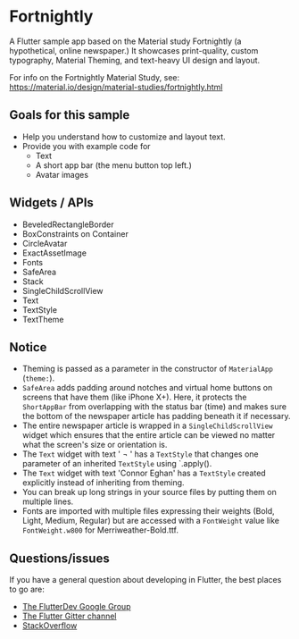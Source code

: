 # Fortnightly

A Flutter sample app based on the Material study Fortnightly (a hypothetical, online newspaper.) It
showcases print-quality, custom typography, Material Theming, and text-heavy UI design and layout.

For info on the Fortnightly Material Study, see: https://material.io/design/material-studies/fortnightly.html

## Goals for this sample

* Help you understand how to customize and layout text.
* Provide you with example code for
  * Text
  * A short app bar (the menu button top left.)
  * Avatar images

## Widgets / APIs

* BeveledRectangleBorder
* BoxConstraints on Container
* CircleAvatar
* ExactAssetImage
* Fonts
* SafeArea
* Stack
* SingleChildScrollView
* Text
* TextStyle
* TextTheme

## Notice

* Theming is passed as a parameter in the constructor of `MaterialApp` (`theme:`).
* `SafeArea` adds padding around notches and virtual home buttons on screens that have them (like
    iPhone X+). Here, it protects the `ShortAppBar` from overlapping with the status bar (time)
    and makes sure the bottom of the newspaper article has padding beneath it if necessary.
* The entire newspaper article is wrapped in a `SingleChildScrollView` widget which ensures that the
    entire article can be viewed no matter what the screen's size or orientation is.
* The `Text` widget with text ' ¬ ' has a `TextStyle` that changes one parameter of an inherited
    `TextStyle` using `.apply().
* The `Text` widget with text 'Connor Eghan' has a `TextStyle` created explicitly instead of
    inheriting from theming.
* You can break up long strings in your source files by putting them on multiple lines.
* Fonts are imported with multiple files expressing their weights (Bold, Light, Medium, Regular)
    but are accessed with a `FontWeight` value like `FontWeight.w800` for Merriweather-Bold.ttf.

## Questions/issues

If you have a general question about developing in Flutter, the best places to go are:

* [The FlutterDev Google Group](https://groups.google.com/forum/#!forum/flutter-dev)
* [The Flutter Gitter channel](https://gitter.im/flutter/flutter)
* [StackOverflow](https://stackoverflow.com/questions/tagged/flutter)
